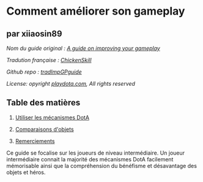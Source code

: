 # Comment améliorer son gameplay 
## par xiiaosin89

_Nom du guide original : [A guide on improving your gameplay](http://www.playdota.com/guides/a-guide-on-improving-your-gameplay)_

_Tradution française : [ChickenSkill](http://twitter.com/ChikenSkill)_

_Github repo : [tradImpGPguide](https://github.com/tradImpGPguide)_

_License: opyright [playdota.com](http://www.playdota.com), All rights reserved_


## Table des matières ##

  1. [Utiliser les mécanismes DotA](#c1)

  2. [Comparaisons d'objets](#c2)

  3. [Remerciements](#c3)

<div class="warning text-warning">
    Ce guide se focalise sur les joueurs de niveau intermédiaire. 
    Un joueur intermédiaire connait la majorité des mécanismes DotA facilement mémorisable ainsi que la compréhension du bénéfisme et désavantage des objets et héros.
</div>


